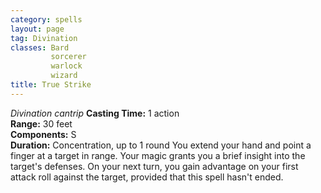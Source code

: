 ```yaml
---
category: spells
layout: page
tag: Divination
classes: Bard
         sorcerer
         warlock
         wizard
title: True Strike 
---
```

_Divination cantrip_ 
**Casting Time:** 1 action    
**Range:** 30 feet    
**Components:** S    
**Duration:** Concentration, up to 1 round 
You extend your hand and point a finger at a target in range. Your magic grants you a brief insight into the target's defenses. On your next turn, you gain advantage on your first attack roll against the target, provided that this spell hasn't ended.